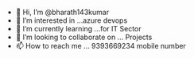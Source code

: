 - 👋 Hi, I’m @bharath143kumar
- 👀 I’m interested in ...azure devops
- 🌱 I’m currently learning ...for IT Sector
- 💞️ I’m looking to collaborate on ... Projects
- 📫 How to reach me ... 9393669234 mobile number

<!---
bharath143kumar/bharath143kumar is a ✨ special ✨ repository because its `README.md` (this file) appears on your GitHub profile.
You can click the Preview link to take a look at your changes.
--->
